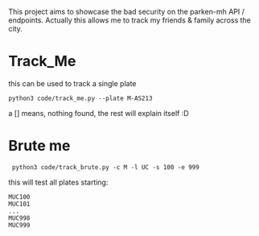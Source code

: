 This project aims to showcase the bad security on the parken-mh API / endpoints.
Actually this allows me to track my friends & family across the city.

# Track_Me
this can be used to track a single plate 
```shell
python3 code/track_me.py --plate M-AS213
```

a [] means, nothing found, the rest will explain itself :D 


# Brute me
```shell
 python3 code/track_brute.py -c M -l UC -s 100 -e 999
```
this will test all plates starting:
```text
MUC100
MUC101
...
MUC998
MUC999
```
